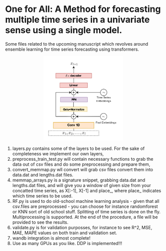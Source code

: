 # One for All: A Method for forecasting multiple time series in a univariate sense using a single model.
Some files related to the upcoming manuscript which revolves around ensemble learning for time series forecasting using transformers.

<p align="center">

<img src="assets/one_for_all.jpg" width="256" class="center"/>

</p>

1) layers.py contains some of the layers to be used. For the sake of completeness we implement our own layers,
2) preprocess_train_test.py will contain necessary functions to grab the data out of csv files and do some preprocessing and prepare them,
3) convert_memmap.py wll convert will grab csv files convert them into data.dat and lengths.dat files.
4) memmap_arrays.py is a signature snippet, grabbing data.dat and lengths.dat files, and will give you a window of given size from your concatted time series, as X[:-1], X[-1] and place_, where place_ indicates which time series to be used.
5) RF.py is used to do old-school machine learning analysis -  given that all csv.files are preprocessed - you can choose for instance randomforest or KNN sort of old school stuff. Splitting of time series is done on the fly. Multiprocessing is supported. At the end of the procedure, a file will be provided to see the results.
6) validate.py is for validation purposses, for instance to see R^2, MSE, MAE, MAPE values on both train and validation set. 
7) wandb integration is almost complete!
8) Use as many GPUs as you like. DDP is implemented!!!


  
